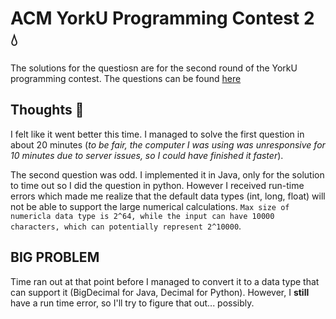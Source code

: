 # ACM YorkU Programming Contest 2 :droplet:

The solutions for the questiosn are for the second round of the YorkU programming contest. The questions can be found [here](https://open.kattis.com/contests/dqdbnx)

## Thoughts :eyes:

I felt like it went better this time. I managed to solve the first question in about 20 minutes (*to be fair, the computer I was using was unresponsive for 10 minutes due to server issues, so I could have finished it faster*).

The second question was odd. I implemented it in Java, only for the solution to time out so I did the question in python. However I received run-time errors which made me realize that the default data types (int, long, float) will not be able to support the large numerical calculations.
`Max size of numericla data type is 2^64, while the input can have 10000 characters, which can potentially represent 2^10000`. 

## BIG PROBLEM

Time ran out at that point before I managed to convert it to a data type that can support it (BigDecimal for Java, Decimal for Python). However, I **still** have a run time error, so I'll try to figure that out... possibly.
